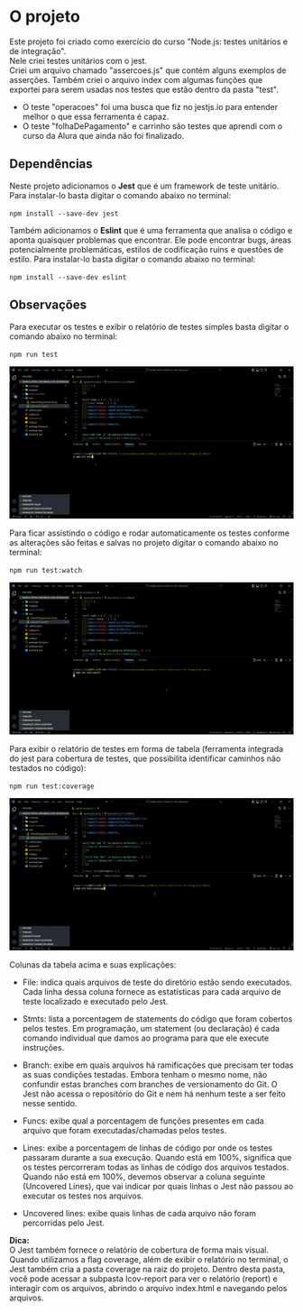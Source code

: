 # O projeto

Este projeto foi criado como exercício do curso "Node.js: testes unitários e de integração".<br>
Nele criei testes unitários com o jest.<br>
Criei um arquivo chamado "assercoes.js" que contém alguns exemplos de asserções. Também criei o arquivo index com algumas funções que exportei para serem usadas nos testes que estão dentro da pasta "test".<br>
- O teste "operacoes" foi uma busca que fiz no jestjs.io para entender melhor o que essa ferramenta é capaz.
- O teste "folhaDePagamento" e carrinho são testes que aprendi com o curso da Alura que ainda não foi finalizado.

## Dependências

Neste projeto adicionamos o **Jest** que é um framework de teste unitário. Para instalar-lo basta digitar o comando abaixo no terminal:<br>

`npm install --save-dev jest`

Também adicionamos o **Eslint** que é uma ferramenta que analisa o código e aponta quaisquer problemas que encontrar. Ele pode encontrar bugs, áreas potencialmente problemáticas, estilos de codificação ruins e questões de estilo. Para instalar-lo basta digitar o comando abaixo no terminal:<br>

`npm install --save-dev eslint`

## Observações

Para executar os testes e exibir o relatório de testes simples basta digitar o comando abaixo no terminal:<br>

`npm run test`

![gif](./imagens/npm-run-test.gif "npm run test")

Para ficar assistindo o código e rodar automaticamente os testes conforme as alterações são feitas e salvas no projeto digitar o comando abaixo no terminal:<br>

`npm run test:watch`

![gif](./imagens/npm-run-test-watch.gif "npm run test:watch")

Para exibir o relatório de testes em forma de tabela (ferramenta integrada do jest para cobertura de testes, que possibilita identificar caminhos não testados no código):<br>

`npm run test:coverage`

![gif](./imagens/npm-run-test-coverage.gif "npm run test coverage")

Colunas da tabela acima e suas explicações:

- File: indica quais arquivos de teste do diretório estão sendo executados. Cada linha dessa coluna fornece as estatísticas para cada arquivo de teste localizado e executado pelo Jest.

- Stmts: lista a porcentagem de statements do código que foram cobertos pelos testes. Em programação, um statement (ou declaração) é cada comando individual que damos ao programa para que ele execute instruções.

- Branch: exibe em quais arquivos há ramificações que precisam ter todas as suas condições testadas. Embora tenham o mesmo nome, não confundir estas branches com branches de versionamento do Git. O Jest não acessa o repositório do Git e nem há nenhum teste a ser feito nesse sentido.

- Funcs: exibe qual a porcentagem de funções presentes em cada arquivo que foram executadas/chamadas pelos testes.

- Lines: exibe a porcentagem de linhas de código por onde os testes passaram durante a sua execução. Quando está em 100%, significa que os testes percorreram todas as linhas de código dos arquivos testados. Quando não está em 100%, devemos observar a coluna seguinte (Uncovered Lines), que vai indicar por quais linhas o Jest não passou ao executar os testes nos arquivos.

- Uncovered lines: exibe quais linhas de cada arquivo não foram percorridas pelo Jest.

**Dica:**<br>
O Jest também fornece o relatório de cobertura de forma mais visual. Quando utilizamos a flag coverage, além de exibir o relatório no terminal, o Jest também cria a pasta coverage na raiz do projeto. Dentro desta pasta, você pode acessar a subpasta lcov-report para ver o relatório (report) e interagir com os arquivos, abrindo o arquivo index.html e navegando pelos arquivos.